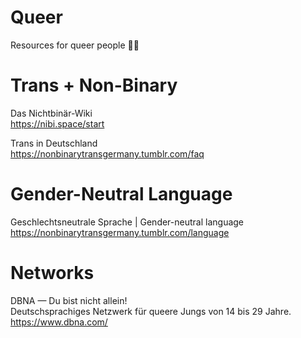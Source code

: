 # Queer
Resources for queer people 🏳️‍🌈

# Trans + Non-Binary

Das Nichtbinär-Wiki<br>
https://nibi.space/start

Trans in Deutschland<br>
https://nonbinarytransgermany.tumblr.com/faq

# Gender-Neutral Language

Geschlechtsneutrale Sprache | Gender-neutral language<br>
https://nonbinarytransgermany.tumblr.com/language

# Networks

DBNA — Du bist nicht allein!<br>
Deutschsprachiges Netzwerk für queere Jungs von 14 bis 29 Jahre.
https://www.dbna.com/
